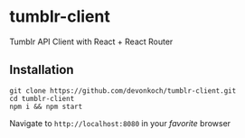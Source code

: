 # tumblr-client
Tumblr API Client with React + React Router

## Installation

```
git clone https://github.com/devonkoch/tumblr-client.git
cd tumblr-client
npm i && npm start
```

Navigate to `http://localhost:8080` in your *favorite* browser